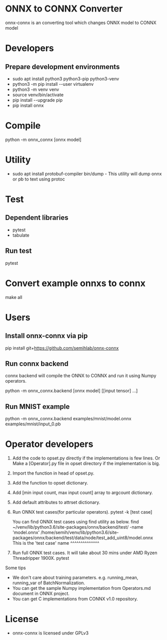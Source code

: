 # ONNX to CONNX Converter
onnx-connx is an converting tool which changes ONNX model to CONNX model

# Developers
## Prepare development environments
 * sudo apt install python3 python3-pip python3-venv
 * python3 -m pip install --user virtualenv
 * python3 -m venv venv
 * source venv/bin/activate
 * pip install --upgrade pip
 * pip install onnx

# Compile
python -m onnx_connx [onnx model]

# Utility
 * sudo apt install protobuf-compiler
bin/dump - This utility will dump onnx or pb to text using protoc

# Test
## Dependent libraries
 * pytest
 * tabulate

## Run test
pytest

# Convert example onnxs to connx
make all

# Users
## Install onnx-connx via pip
pip install git+https://github.com/semihlab/onnx-connx

## Run connx backend
connx backend will compile the ONNX to CONNX and run it using Numpy operators.

python -m onnx_connx.backend [onnx model] [[input tensor] ...]

## Run MNIST example
python -m onnx_connx.backend examples/mnist/model.onnx examples/mnist/input_0.pb

# Operator developers
 1. Add the code to opset.py directly if the implementations is few lines.
    Or Make a [Operator].py file in opset directory if the implementation is big.
 2. Import the function in head of opset.py.
 3. Add the function to opset dictionary.
 4. Add [min input count, max input count] array to argcount dictionary.
 5. Add default attributes to attrset dictionary.
 6. Run ONNX test cases(for particular operators).
    pytest -k [test case]
 
    You can find ONNX test cases using find utility as below.
    find ~/venv/lib/python3.6/site-packages/onnx/backend/test/ -name 'model.onnx'
    /home/semih/venv/lib/python3.6/site-packages/onnx/backend/test/data/node/test_add_uint8/model.onnx
                                                This is the 'test case' name ^^^^^^^^^^^^^^
 7. Run full ONNX test cases. It will take about 30 mins under AMD Ryzen Threadripper 1900X.
    pytest

Some tips
 * We don't care about training parameters. e.g. running_mean, running_var of BatchNormalization.
 * You can get the sample Numpy implementation from Operators.md document in ONNX project.
 * You can get C implementations from CONNX v1.0 repository.

# License
 * onnx-connx is licensed under GPLv3
